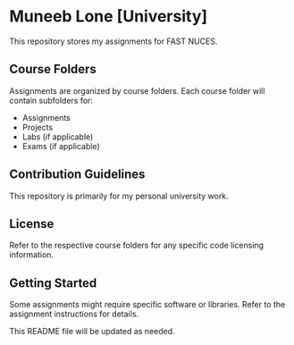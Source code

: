 # Muneeb Lone [University]

This repository stores my assignments for FAST NUCES. 

## Course Folders

Assignments are organized by course folders. Each course folder will contain subfolders for:

* Assignments
* Projects
* Labs (if applicable)
* Exams (if applicable)

## Contribution Guidelines

This repository is primarily for my personal university work.

## License

Refer to the respective course folders for any specific code licensing information.

## Getting Started

Some assignments might require specific software or libraries. Refer to the assignment instructions for details.

This README file will be updated as needed.
